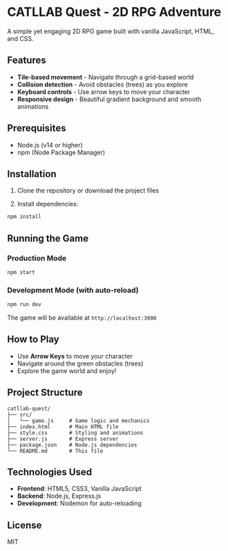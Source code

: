 # CATLLAB Quest - 2D RPG Adventure

A simple yet engaging 2D RPG game built with vanilla JavaScript, HTML, and CSS.

## Features

- **Tile-based movement** - Navigate through a grid-based world
- **Collision detection** - Avoid obstacles (trees) as you explore
- **Keyboard controls** - Use arrow keys to move your character
- **Responsive design** - Beautiful gradient background and smooth animations

## Prerequisites

- Node.js (v14 or higher)
- npm (Node Package Manager)

## Installation

1. Clone the repository or download the project files

2. Install dependencies:
```bash
npm install
```

## Running the Game

### Production Mode
```bash
npm start
```

### Development Mode (with auto-reload)
```bash
npm run dev
```

The game will be available at `http://localhost:3000`

## How to Play

- Use **Arrow Keys** to move your character
- Navigate around the green obstacles (trees)
- Explore the game world and enjoy!

## Project Structure

```
catllab-quest/
├── src/
│   └── game.js     # Game logic and mechanics
├── index.html      # Main HTML file
├── style.css       # Styling and animations
├── server.js       # Express server
├── package.json    # Node.js dependencies
└── README.md       # This file
```

## Technologies Used

- **Frontend**: HTML5, CSS3, Vanilla JavaScript
- **Backend**: Node.js, Express.js
- **Development**: Nodemon for auto-reloading

## License

MIT

